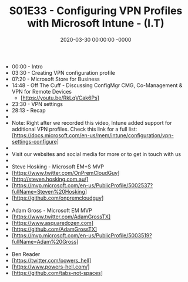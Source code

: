 ﻿---
layout: post
title: "S01E33 - Configuring VPN Profiles with Microsoft Intune - (I.T)"
date: 2020-03-30 00:00:00 -0000
categories:
---

 * 00:00 - Intro
 * 03:30 - Creating VPN configuration profile
 * 07:20 - Microsoft Store for Business
 * 14:48 - Off The Cuff - Discussing ConfigMgr CMG, Co-Management & VPN for Remote Devices
   - [https://youtu.be/RkLqVCak6Ps]
 * 23:30 - VPN settings
 * 28:13 - Recap
 * 
 * Note: Right after we recorded this video, Intune added support for additional VPN profiles. Check this link for a full list: [https://docs.microsoft.com/en-us/mem/intune/configuration/vpn-settings-configure]
 * 
 * Visit our websites and social media for more or to get in touch with us
 * 
 * Steve Hosking - Microsoft EM+S MVP
 * [https://www.twitter.com/OnPremCloudGuy]
 * [http://steven.hosking.com.au/]
 * [https://mvp.microsoft.com/en-us/PublicProfile/5002537?fullName=Steven%20Hosking]
 * [https://github.com/onpremcloudguy]
 * 
 * Adam Gross - Microsoft EM MVP
 * [https://www.twitter.com/AdamGrossTX]
 * [https://www.asquaredozen.com]
 * [https://github.com/AdamGrossTX]
 * [https://mvp.microsoft.com/en-us/PublicProfile/5003519?fullName=Adam%20Gross]
 * 
 * Ben Reader
 * [https://twitter.com/powers_hell]
 * [https://www.powers-hell.com/]
 * [https://github.com/tabs-not-spaces]

